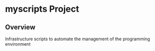 # myscripts Project

## Overview
Infrastructure scripts to automate the management of the programming environment 

